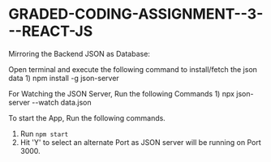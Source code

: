 # GRADED-CODING-ASSIGNMENT--3---REACT-JS

Mirroring the Backend JSON as Database:

Open terminal and execute the following command to install/fetch the json data
       1) npm install -g json-server

For Watching the JSON Server, Run the following Commands
       1) npx json-server --watch data.json

To start the App, Run the following commands.

1. Run `npm start`
2. Hit 'Y' to select an alternate Port as JSON server will be running on Port 3000.
